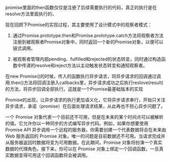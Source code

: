 promise里面的then函数仅仅是注册了后续需要执行的代码，真正的执行是在resolve方法里面执行的，

现在回顾下Promise的实现过程，其主要使用了设计模式中的观察者模式：
 
1. 通过Promise.prototype.then和Promise.prototype.catch方法将观察者方法注册到被观察者Promise对象中，同时返回一个新的Promise对象，以便可以链式调用。

2. 被观察者管理内部pending、fulfilled和rejected的状态转变，同时通过构造函数中传递的resolve和reject方法以主动触发状态转变和通知观察者。


在new Promise()的时候，传入的函数执行异步请求，将异步请求的回调通过调用.then()方法将回调注册入callbacks里，异步请求成功之后执行reslove(result)的方法，将异步回调全部执行。这就是一个Promise最基础版本的实现


Promise的出现，让异步请求的执行更加语义化，它将异步请求串行，开始只关注异步请求，承诺（promise）在后面处理请求结果，从此再也不担心异步问题了。


一个 Promise 对象代表一个目前还不可用，但是在未来的某个时间点可以被解析的值。它允许你以一种同步的方式编写异步代码。例如，如果你想要使用 Promise API 异步调用一个远程的服务器，你需要创建一个代表数据将会在未来由 Web 服务返回的 Promise 对象。唯一的问题是目前数据还不可用。当请求完成并从服务器返回时数据将变为可用数据。在此期间，Promise 对象将扮演一个真实数据的代理角色。接下来，你可以在 Promise 对象上绑定一个回调函数，一旦真实数据变得可用这个回调函数将会被调用。
